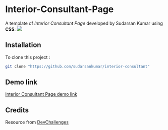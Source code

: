 # Interior-Consultant-Page

A template of *Interior Consultant Page* developed by Sudarsan Kumar using **CSS**:
![](https://devchallenges.io/_next/image?url=https%3A%2F%2Ffirebasestorage.googleapis.com%2Fv0%2Fb%2Fdevchallenges-1234.appspot.com%2Fo%2FchallengesDesigns%252FinteriorConsultantThumbnail.png%3Falt%3Dmedia%26token%3Dfb5f8229-8eb9-4d70-b0d4-fbd2829a0cf0&w=640&q=75) 


## Installation

To clone this project :

```bash
git clone "https://github.com/sudarsankumar/interior-consultant"
```

## Demo link
[Interior Consultant Page demo link](https://sudarsankumar.github.io/interior-consultant/)

## Credits
Resource from [DevChallenges](https://devchallenges.io/)
